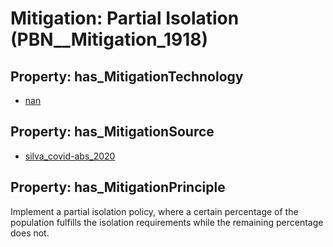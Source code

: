 # Mitigation: __Partial Isolation__ (PBN__Mitigation_1918)

## Property: has_MitigationTechnology

* [nan](../Technology/PBN__Technology_22)

## Property: has_MitigationSource

* [silva_covid-abs_2020](../Article/PBN__Article_139)

## Property: has_MitigationPrinciple

Implement a partial isolation policy, where a certain percentage of the population fulfills the isolation requirements while the remaining percentage does not.

